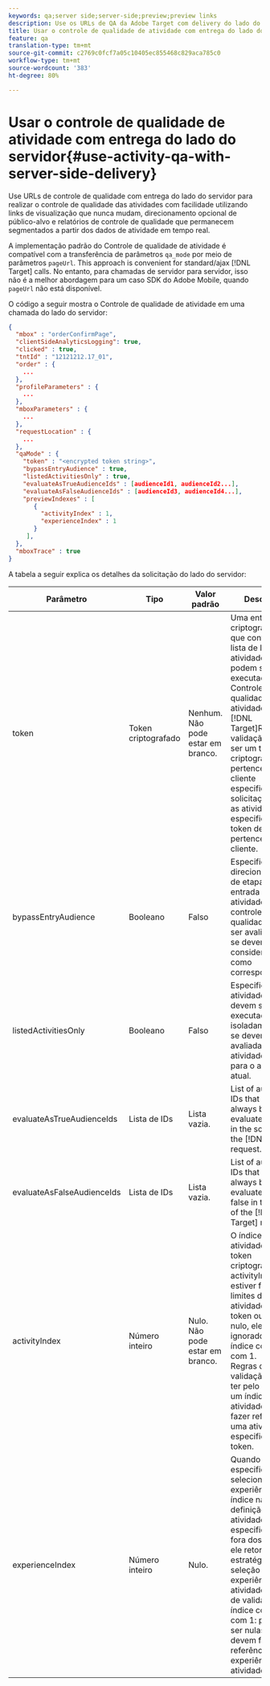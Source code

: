 ```yaml
---
keywords: qa;server side;server-side;preview;preview links
description: Use os URLs de QA da Adobe Target com delivery do lado do servidor para realizar um controle de qualidade de atividade completo e fácil com links de pré-visualização que nunca mudam, direcionamento opcional de audiência e relatórios de controle de qualidade que permaneça segmentado dos dados de atividade ativa.
title: Usar o controle de qualidade de atividade com entrega do lado do servidor
feature: qa
translation-type: tm+mt
source-git-commit: c2769c0fcf7a05c10405ec855468c829aca785c0
workflow-type: tm+mt
source-wordcount: '383'
ht-degree: 80%

---
```



# Usar o controle de qualidade de atividade com entrega do lado do servidor{#use-activity-qa-with-server-side-delivery}

Use URLs de controle de qualidade com entrega do lado do servidor para realizar o controle de qualidade das atividades com facilidade utilizando links de visualização que nunca mudam, direcionamento opcional de público-alvo e relatórios de controle de qualidade que permanecem segmentados a partir dos dados de atividade em tempo real.

A implementação padrão do Controle de qualidade de atividade é compatível com a transferência de parâmetros `qa_mode` por meio de parâmetros `pageUrl`. This approach is convenient for standard/ajax [!DNL Target] calls. No entanto, para chamadas de servidor para servidor, isso não é a melhor abordagem para um caso SDK do Adobe Mobile, quando `pageUrl` não está disponível.

O código a seguir mostra o Controle de qualidade de atividade em uma chamada do lado do servidor:

```json
{
  "mbox" : "orderConfirmPage",
  "clientSideAnalyticsLogging": true,
  "clicked" : true,
  "tntId" : "12121212.17_01",
  "order" : {
    ...
  },
  "profileParameters" : {
    ...
  },
  "mboxParameters" : {
    ...
  },
  "requestLocation" : {
    ...
  },
  "qaMode" : {
    "token" : "<encrypted token string>",
    "bypassEntryAudience" : true,
    "listedActivitiesOnly" : true,
    "evaluateAsTrueAudienceIds" : [audienceId1, audienceId2...],
    "evaluateAsFalseAudienceIds" : [audienceId3, audienceId4...],
    "previewIndexes" : [
       {
         "activityIndex" : 1,
         "experienceIndex" : 1
       }
     ],
  },
  "mboxTrace" : true
}
```

A tabela a seguir explica os detalhes da solicitação do lado do servidor:

| Parâmetro | Tipo | Valor padrão | Descrição |
|--- |--- |--- |--- |
| token | Token criptografado | Nenhum.<br>Não pode estar em branco. | Uma entidade criptografada que contém a lista de IDs de atividade que podem ser executadas no Controle de qualidade de atividade.<br>[!DNL Target]Regras de validação: deve ser um token criptografado pertencente ao cliente especificado na solicitação Todas as atividades especificadas no token devem pertencer ao cliente. |
| bypassEntryAudience | Booleano | Falso | Especifica se os direcionamentos de etapas de entrada de atividades de controle de qualidade devem ser avaliados ou se devem ser considerados como correspondentes. |
| listedActivitiesOnly | Booleano | Falso | Especifica se as atividades de QA devem ser executadas isoladamente ou se devem ser avaliadas como atividades ativas para o ambiente atual. |
| evaluateAsTrueAudienceIds | Lista de IDs | Lista vazia. | List of audience IDs that should always be evaluated as true in the scope of the [!DNL Target] request. |
| evaluateAsFalseAudienceIds | Lista de IDs | Lista vazia. | List of audience IDs that should always be evaluated as false in the scope of the [!DNL Target] request. |
| activityIndex | Número inteiro | Nulo.<br>Não pode estar em branco. | O índice de atividade no token criptografado. Se activityIndex estiver fora dos limites da atividade no token ou se for nulo, ele será ignorado. O índice começa com 1.<br>Regras de validação: deve ter pelo menos um índice de atividade e deve fazer referência a uma atividade especificada no token. |
| experienceIndex | Número inteiro | Nulo. | Quando especificado, seleciona uma experiência por índice na definição da atividade. Se não especificado ou fora dos limites, ele retornará à estratégia de seleção de experiência da atividade. Regras de validação - O índice começa com 1: podem ser nulas ou devem fazer referência a uma experiência na atividade. |